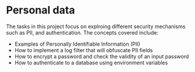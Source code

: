 # Personal data
The tasks in this project focus on explroing different security mechanisms such as PII, and authentication. The concepts covered include:
* Examples of Personally Identifiable Information (PII)
* How to implement a log filter that will obfuscate PII fields
* How to encrypt a password and check the validity of an input password
* How to authenticate to a database using environment variables
